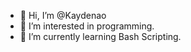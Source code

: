 - 👋 Hi, I’m @Kaydenao
- 👀 I’m interested in programming.
- 🌱 I’m currently learning Bash Scripting.




